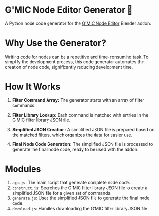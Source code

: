# G'MIC Node Editor Generator 🌅
A Python node code generator for the [G'MIC Node Editor](https://github.com/polygonvariable/gmic-node-editor) Blender addon.

# Why Use the Generator?
Writing code for nodes can be a repetitive and time-consuming task. To simplify the development process, this code generator automates the creation of node code, significantly reducing development time.

# How It Works
1. **Filter Command Array:**
The generator starts with an array of filter commands.

2. **Filter Library Lookup:**
Each command is matched with entries in the G'MIC filter library JSON file.

3. **Simplified JSON Creation:**
A simplified JSON file is prepared based on the matched filters, which organizes the data for easier use.

4. **Final Node Code Generation:**
The simplified JSON file is processed to generate the final node code, ready to be used with the addon.

# Modules
1. `app.js`: The main script that generate complete node code.
2. `construct.js`: Searches the G'MIC filter library JSON file to create a simplified JSON file for a given set of commands.
3. `generate.js`: Uses the simplified JSON file to generate the final node code.
4. `download.js`: Handles downloading the G'MIC filter library JSON file.